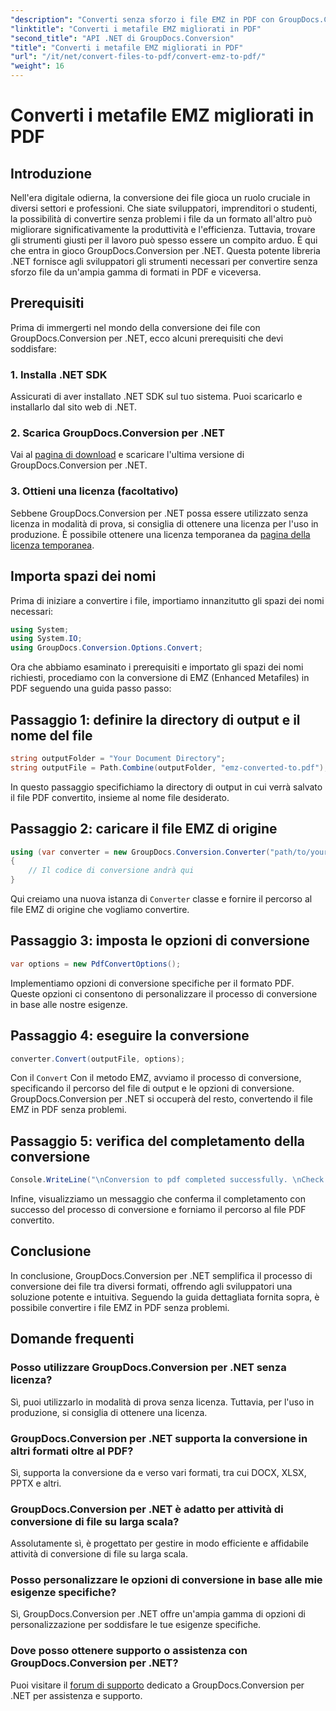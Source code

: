 ```yaml
---
"description": "Converti senza sforzo i file EMZ in PDF con GroupDocs.Conversion per .NET. Semplifica le tue attività di conversione dei file."
"linktitle": "Converti i metafile EMZ migliorati in PDF"
"second_title": "API .NET di GroupDocs.Conversion"
"title": "Converti i metafile EMZ migliorati in PDF"
"url": "/it/net/convert-files-to-pdf/convert-emz-to-pdf/"
"weight": 16
---
```


# Converti i metafile EMZ migliorati in PDF

## Introduzione
Nell'era digitale odierna, la conversione dei file gioca un ruolo cruciale in diversi settori e professioni. Che siate sviluppatori, imprenditori o studenti, la possibilità di convertire senza problemi i file da un formato all'altro può migliorare significativamente la produttività e l'efficienza. Tuttavia, trovare gli strumenti giusti per il lavoro può spesso essere un compito arduo. È qui che entra in gioco GroupDocs.Conversion per .NET. Questa potente libreria .NET fornisce agli sviluppatori gli strumenti necessari per convertire senza sforzo file da un'ampia gamma di formati in PDF e viceversa.
## Prerequisiti
Prima di immergerti nel mondo della conversione dei file con GroupDocs.Conversion per .NET, ecco alcuni prerequisiti che devi soddisfare:
### 1. Installa .NET SDK
Assicurati di aver installato .NET SDK sul tuo sistema. Puoi scaricarlo e installarlo dal sito web di .NET.
### 2. Scarica GroupDocs.Conversion per .NET
Vai al [pagina di download](https://releases.groupdocs.com/conversion/net/) e scaricare l'ultima versione di GroupDocs.Conversion per .NET.
### 3. Ottieni una licenza (facoltativo)
Sebbene GroupDocs.Conversion per .NET possa essere utilizzato senza licenza in modalità di prova, si consiglia di ottenere una licenza per l'uso in produzione. È possibile ottenere una licenza temporanea da [pagina della licenza temporanea](https://purchase.groupdocs.com/temporary-license/).

## Importa spazi dei nomi
Prima di iniziare a convertire i file, importiamo innanzitutto gli spazi dei nomi necessari:
```csharp
using System;
using System.IO;
using GroupDocs.Conversion.Options.Convert;
```
Ora che abbiamo esaminato i prerequisiti e importato gli spazi dei nomi richiesti, procediamo con la conversione di EMZ (Enhanced Metafiles) in PDF seguendo una guida passo passo:
## Passaggio 1: definire la directory di output e il nome del file
```csharp
string outputFolder = "Your Document Directory";
string outputFile = Path.Combine(outputFolder, "emz-converted-to.pdf");
```
In questo passaggio specifichiamo la directory di output in cui verrà salvato il file PDF convertito, insieme al nome file desiderato.
## Passaggio 2: caricare il file EMZ di origine
```csharp
using (var converter = new GroupDocs.Conversion.Converter("path/to/your/emz/file.emz"))
{
    // Il codice di conversione andrà qui
}
```
Qui creiamo una nuova istanza di `Converter` classe e fornire il percorso al file EMZ di origine che vogliamo convertire.
## Passaggio 3: imposta le opzioni di conversione
```csharp
var options = new PdfConvertOptions();
```
Implementiamo opzioni di conversione specifiche per il formato PDF. Queste opzioni ci consentono di personalizzare il processo di conversione in base alle nostre esigenze.
## Passaggio 4: eseguire la conversione
```csharp
converter.Convert(outputFile, options);
```
Con il `Convert` Con il metodo EMZ, avviamo il processo di conversione, specificando il percorso del file di output e le opzioni di conversione. GroupDocs.Conversion per .NET si occuperà del resto, convertendo il file EMZ in PDF senza problemi.
## Passaggio 5: verifica del completamento della conversione
```csharp
Console.WriteLine("\nConversion to pdf completed successfully. \nCheck output in {0}", outputFolder);
```
Infine, visualizziamo un messaggio che conferma il completamento con successo del processo di conversione e forniamo il percorso al file PDF convertito.

## Conclusione
In conclusione, GroupDocs.Conversion per .NET semplifica il processo di conversione dei file tra diversi formati, offrendo agli sviluppatori una soluzione potente e intuitiva. Seguendo la guida dettagliata fornita sopra, è possibile convertire i file EMZ in PDF senza problemi.
## Domande frequenti
### Posso utilizzare GroupDocs.Conversion per .NET senza licenza?
Sì, puoi utilizzarlo in modalità di prova senza licenza. Tuttavia, per l'uso in produzione, si consiglia di ottenere una licenza.
### GroupDocs.Conversion per .NET supporta la conversione in altri formati oltre al PDF?
Sì, supporta la conversione da e verso vari formati, tra cui DOCX, XLSX, PPTX e altri.
### GroupDocs.Conversion per .NET è adatto per attività di conversione di file su larga scala?
Assolutamente sì, è progettato per gestire in modo efficiente e affidabile attività di conversione di file su larga scala.
### Posso personalizzare le opzioni di conversione in base alle mie esigenze specifiche?
Sì, GroupDocs.Conversion per .NET offre un'ampia gamma di opzioni di personalizzazione per soddisfare le tue esigenze specifiche.
### Dove posso ottenere supporto o assistenza con GroupDocs.Conversion per .NET?
Puoi visitare il [forum di supporto](https://forum.groupdocs.com/c/conversion/11) dedicato a GroupDocs.Conversion per .NET per assistenza e supporto.